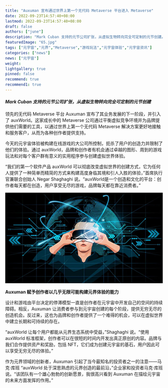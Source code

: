 ```yaml
---
title: "Auxuman 宣布通过世界上第一个无代码 Metaverse 平台进入 Metaverse"
date: 2022-09-23T14:57:40+08:00
lastmod: 2022-09-23T14:57:40+08:00
draft: false
authors: ["june"]
description: "Mark Cuban 支持的元节公司扩张，从虚拟生物转向完全可定制的元节创建。"
featuredImage: "65.jpg"
tags: ["元宇宙","元界","Metaverse","游戏玩法","元宇宙体验","元宇宙资讯"]
categories: ["news"]
news: ["元宇宙"]
weight: 
lightgallery: true
pinned: false
recommend: true
recommend1: true
---
```




#### ***Mark Cuban 支持的元节公司扩张，从虚拟生物转向完全可定制的元节创建***

领先的无代码 Metaverse 平台 Auxuman 宣布了其业务发展的下一阶段，并引入了 auxWorld。这家成长中的 Metaverse 公司通过平衡虚拟竞争环境并为品牌提供他们需要的工具，以通过世界上第一个无代码 Metaverse 解决方案更好地接触和服务客户，从而为各种创作者提供支持。

今天的元宇宙体验被构建在线游戏的大公司所控制，扼杀了用户的创造力并限制了他们的体验。通过 auxWorld，品牌和创作者有机会通过卓越的图形、周到的游戏玩法和对每个客户群有意义的实用程序参与创建虚拟世界体验。

“我们的第一个软件产品 auxWorld 可以彻底改变虚拟世界的创建方式，它为任何人提供了一种简单而精简的方式来构建高度身临其境和引人入胜的体验，”首席执行官兼联合创始人 Negar Shaghaghi 说。“auxWorld是一个创造和文化的平台：创作者每天都在创造，用户享受无尽的游戏，品牌每天都在靠近消费者。”

![Auxuman 宣布通过世界上第一个无代码 Metaverse 平台进入 Metaverse](64.jpg)



**Auxuman 赋予创作者以几乎无限可能构建元界体验的能力**

设计和游戏由平台决定的停滞模型一直是创作者在元宇宙中开发自己的空间的持续障碍。相反，Auxuman 让消费者参与到元宇宙创建的每个阶段，提供无穷无尽的创造机会。反过来，这也为品牌和创作者提供了一个难得的机会，可以在虚拟世界中建立长期和可持续的存在。

“auxWorld 让每个用户都能从元界生态系统中受益，”Shaghaghi 说。“使用 auxWorld 标准框架，创作者可以在很短的时间内开发出真正原创的内容。品牌与我们合作提供资产和奖励，包括 NFT，它们成为创建元宇宙的基石，用户因此可以享受无穷无尽的体验。”

作为元界领域的创新者，Auxuman 引起了当今最知名的投资者之一的注意——马克·库班
“auxWorld 处于深思熟虑的元界创造的最前沿，”企业家和投资者马克·库班说。“该团队有一个雄心勃勃的创新愿景，我很高兴看到 Auxuman 在描绘元宇宙的未来方面发挥的作用。”